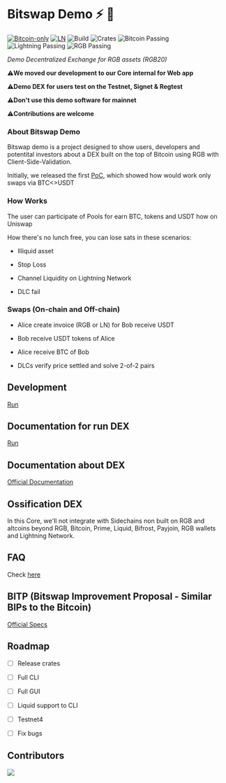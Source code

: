 # Bitswap Demo ⚡ 💱

[![Bitcoin-only](https://img.shields.io/badge/bitcoin-only-FF9900?logo=bitcoin)](https://twentyone.world)
[![LN](https://img.shields.io/badge/lightning-792EE5?logo=lightning)](https://mempool.space/lightning)
![Build](https://img.shields.io/badge/build-passing-brightgreen)
![Crates](https://img.shields.io/badge/crates-passing-brightgreen)
![Bitcoin Passing](https://img.shields.io/badge/bitcoin-passing-orange)
![Lightning Passing](https://img.shields.io/badge/lightning-passing-orange)
![RGB Passing](https://img.shields.io/badge/rgb-passing-rgb) 


*Demo Decentralized Exchange for RGB assets (RGB20)*

⚠️**We moved our development to our Core internal for Web app**

⚠️**Demo DEX for users test on the Testnet, Signet & Regtest**

⚠️**Don't use this demo software for mainnet**

⚠️**Contributions are welcome**

### About Bitswap Demo

Bitswap demo is a project designed to show users, developers and potentital investors about a DEX built on the top of Bitcoin using RGB with Client-Side-Validation.

Initially, we released the first [PoC](https://bitswap-bifi.github.io/Bitswap-PoC/), which showed how would work only swaps via BTC<>USDT

### How Works

The user can participate of Pools for earn BTC, tokens and USDT how on Uniswap

How there's no lunch free, you can lose sats in these scenarios:

- Illiquid asset

- Stop Loss

- Channel Liquidity on Lightning Network

- DLC fail

### Swaps (On-chain and Off-chain)

- Alice create invoice (RGB or LN) for Bob receive USDT

- Bob receive USDT tokens of Alice

- Alice receive BTC of Bob

- DLCs verify price settled and solve 2-of-2 pairs
  
## Development

[Run](https://github.com/BitSwap-BiFi/Bitswap-demo/blob/main/doc/development.md)

## Documentation for run DEX

 [Run](https://github.com/BitSwap-BiFi/Bitswap-demo/blob/main/doc/run.md)
 
## Documentation about DEX

[Official Documentation](https://github.com/BitSwap-BiFi/bitswap-docs)

## Ossification DEX

In this Core, we'll not integrate with Sidechains non built on RGB and altcoins beyond RGB, Bitcoin, Prime, Liquid, Bifrost, Payjoin, RGB wallets and Lightning Network.

## FAQ

Check [here](https://github.com/BitSwap-BiFi/Bitswap-FAQ/)

## BITP (Bitswap Improvement Proposal - Similar BIPs to the Bitcoin)

[Official Specs](https://github.com/BitSwap-BiFi/BITP)

## Roadmap

- [ ] Release crates
- [ ] Full CLI
- [ ] Full GUI
- [ ] Liquid support to CLI
- [ ] Testnet4

- [ ] Fix bugs
  
## Contributors

<a align="center" href="https://github.com/BitSwap-BiFi/Bitswap-demo/graphs/contributors">
  <img src="https://contrib.rocks/image?repo=BitSwap-BiFi/Bitswap-demo" />
</a>
